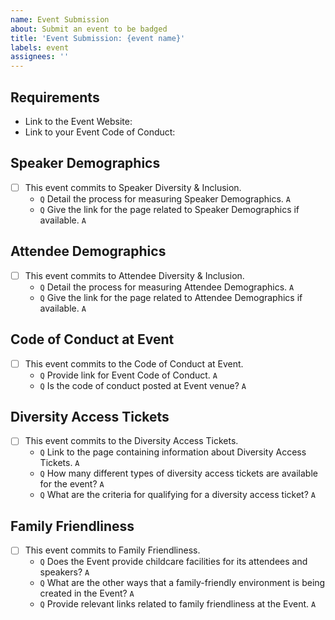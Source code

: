 ```yaml
---
name: Event Submission
about: Submit an event to be badged
title: 'Event Submission: {event name}'
labels: event
assignees: ''
---
```


## Requirements

- Link to the Event Website:
- Link to your Event Code of Conduct:

## Speaker Demographics

- [ ] This event commits to Speaker Diversity & Inclusion.
  - `Q` Detail the process for measuring Speaker Demographics.
    `A` <!--Descriptive answer-->
  - `Q` Give the link for the page related to Speaker Demographics if available.
    `A`
 
## Attendee Demographics

- [ ] This event commits to Attendee Diversity & Inclusion.
  - `Q` Detail the process for measuring Attendee Demographics.
    `A` <!--Descriptive answer-->
  - `Q` Give the link for the page related to Attendee Demographics if available.
    `A`

## Code of Conduct at Event

- [ ] This event commits to the Code of Conduct at Event.
    - `Q` Provide link for Event Code of Conduct.
      `A`
    - `Q` Is the code of conduct posted at Event venue?
      `A` <!--Yes/no answer-->


## Diversity Access Tickets

- [ ] This event commits to the Diversity Access Tickets.
    - `Q` Link to the page containing information about Diversity Access Tickets.
      `A`
    - `Q` How many different types of diversity access tickets are available for the event?
      `A` <!--Descriptive answer-->
    - `Q` What are the criteria for qualifying for a diversity access ticket?
      `A` <!--Descriptive answer-->

## Family Friendliness
- [ ] This event commits to Family Friendliness.
  - `Q` Does the Event provide childcare facilities for its attendees and speakers?
    `A`
  - `Q` What are the other ways that a family-friendly environment is being created in the Event?
    `A`
  - `Q` Provide relevant links related to family friendliness at the Event.
    `A`
